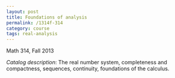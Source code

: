 ```yaml
---
layout: post
title: Foundations of analysis
permalink: /1314f-314
category: course
tags: real-analysis
---
```


Math 314, Fall 2013<!--more-->

*Catalog description*: The real number system, completeness and compactness, sequences, continuity, foundations of the calculus.
